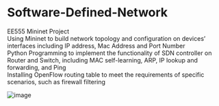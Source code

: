 # Software-Defined-Network
EE555 Mininet Project\
Using Mininet to build network topology and configuration on devices’ interfaces including IP address, Mac Address and Port Number\
Python Programming to implement the functionality of SDN controller on Router and Switch, including MAC self-learning, ARP, IP lookup and forwarding, and Ping\
Installing OpenFlow routing table to meet the requirements of specific scenarios, such as firewall filtering

![image](https://github.com/Apocalypse990923-qshi/Software-Defined-Network/assets/97980766/a2b22e9e-a596-4f46-91a1-3195eda889bc)
